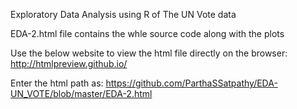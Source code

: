 Exploratory Data Analysis using R of The UN Vote data

EDA-2.html file contains the whle source code along with the plots

Use the below website to view the html file directly on the browser:
http://htmlpreview.github.io/

Enter the html path as:
https://github.com/ParthaSSatpathy/EDA-UN_VOTE/blob/master/EDA-2.html
